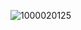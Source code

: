 ![1000020125](https://github.com/Googlers-Repo/modconf-examples/assets/54764558/a7c2d9e6-72dd-40b3-b287-82c46781ceae)
